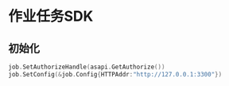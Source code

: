 # 作业任务SDK

## 初始化

``` go
job.SetAuthorizeHandle(asapi.GetAuthorize())
job.SetConfig(&job.Config{HTTPAddr:"http://127.0.0.1:3300"})
```